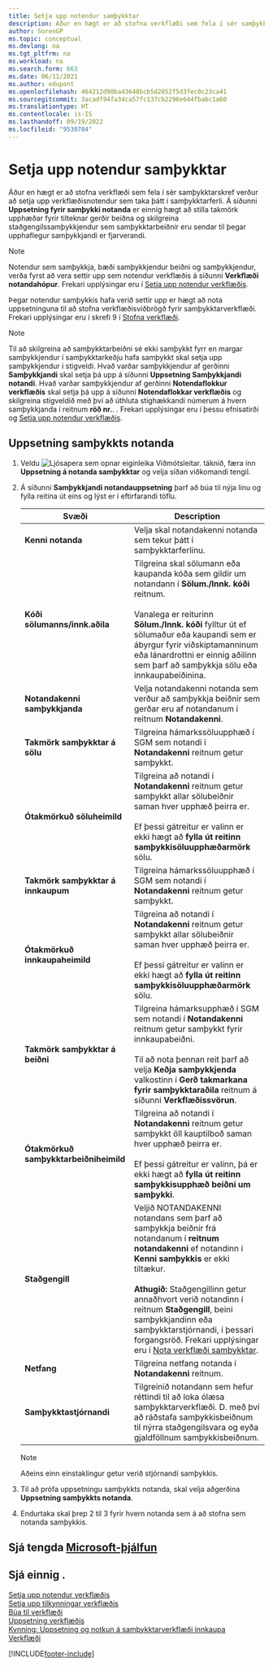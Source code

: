 ```yaml
---
title: Setja upp notendur samþykktar
description: Áður en hægt er að stofna verkflæði sem fela í sér samþykktarskref verður að setja upp verkflæðinotendur sem taka þátt í samþykktarferlum á síðu Samþykktarnotanda.
author: SorenGP
ms.topic: conceptual
ms.devlang: na
ms.tgt_pltfrm: na
ms.workload: na
ms.search.form: 663
ms.date: 06/11/2021
ms.author: edupont
ms.openlocfilehash: 464212d90ba43648bcb5d2852f5d3fec0c23ca41
ms.sourcegitcommit: 3acadf94fa34ca57fc137cb2296e644fbabc1a60
ms.translationtype: HT
ms.contentlocale: is-IS
ms.lasthandoff: 09/19/2022
ms.locfileid: "9530784"
---
```

# <a name="set-up-approval-users"></a>Setja upp notendur samþykktar

Áður en hægt er að stofna verkflæði sem fela í sér samþykktarskref verður að setja upp verkflæðisnotendur sem taka þátt í samþykktarferli. Á síðunni **Uppsetning fyrir samþykki notanda** er einnig hægt að stilla takmörk upphæðar fyrir tilteknar gerðir beiðna og skilgreina staðgengilssamþykkjendur sem samþykktarbeiðnir eru sendar til þegar upphaflegur samþykkjandi er fjarverandi.  

> [!NOTE]  
> Notendur sem samþykkja, bæði samþykkjendur beiðni og samþykkjendur, verða fyrst að vera settir upp sem notendur verkflæðis á síðunni **Verkflæði notandahópur**. Frekari upplýsingar eru í [Setja upp notendur verkflæðis](across-how-to-set-up-workflow-users.md).  

 Þegar notendur samþykkis hafa verið settir upp er hægt að nota uppsetninguna til að stofna verkflæðisviðbrögð fyrir samþykktarverkflæði. Frekari upplýsingar eru í skrefi 9 í [Stofna verkflæði](across-how-to-create-workflows.md).  

> [!NOTE]  
> Til að skilgreina að samþykktarbeiðni sé ekki samþykkt fyrr en margar samþykkjendur í samþykktarkeðju hafa samþykkt skal setja upp samþykkjendur í stigveldi. Hvað varðar samþykkjendur af gerðinni **Samþykkjandi** skal setja þá upp á síðunni **Uppsetning Samþykkjandi notandi**. Hvað varðar samþykkjendur af gerðinni **Notendaflokkur verkflæðis** skal setja þá upp á síðunni **Notendaflokkar verkflæðis** og skilgreina stigveldið með því að úthluta stighækkandi númerum á hvern samþykkjanda í reitnum **röð nr.**. . Frekari upplýsingar eru í þessu efnisatirði og [Setja upp notendur verkflæðis](across-how-to-set-up-workflow-users.md).  

## <a name="to-set-up-an-approval-user"></a>Uppsetning samþykkts notanda

1. Veldu ![Ljósapera sem opnar eiginleika Viðmótsleitar.](media/ui-search/search_small.png "Segðu mér hvað þú vilt gera") táknið, færa inn **Uppsetning á notanda samþykktar** og velja síðan viðkomandi tengil.  
2. Á síðunni **Samþykkjandi notandauppsetning** þarf að búa til nýja línu og fylla reitina út eins og lýst er í eftirfarandi töflu.  

    |Svæði|Description|  
    |---------------------------------|---------------------------------------|  
    |**Kenni notanda**|Velja skal notandakenni notanda sem tekur þátt í samþykktarferlinu.|  
    |**Kóði sölumanns/innk.aðila**|Tilgreina skal sölumann eða kaupanda kóða sem gildir um notandann í **Sölum./Innk. kóði** reitnum.<br /><br /> Vanalega er reiturinn **Sölum./Innk. kóði** fylltur út ef sölumaður eða kaupandi sem er ábyrgur fyrir viðskiptamanninum eða lánardrottni er einnig aðilinn sem þarf að samþykkja sölu eða innkaupabeiðinina.|  
    |**Notandakenni samþykkjanda**|Velja notandakenni notanda sem verður að samþykkja beiðnir sem gerðar eru af notandanum í reitnum **Notandakenni**.|  
    |**Takmörk samþykktar á sölu**|Tilgreina hámarkssöluupphæð í SGM sem notandi í **Notandakenni** reitnum getur samþykkt.|  
    |**Ótakmörkuð söluheimild**|Tilgreina að notandi í **Notandakenni** reitnum getur samþykkt allar sölubeiðnir saman hver upphæð þeirra er.<br /><br /> Ef þessi gátreitur er valinn er ekki hægt að **fylla út reitinn samþykkisöluupphæðarmörk** sölu.|  
    |**Takmörk samþykktar á innkaupum**|Tilgreina hámarkssöluupphæð í SGM sem notandi í **Notandakenni** reitnum getur samþykkt.|  
    |**Ótakmörkuð innkaupaheimild**|Tilgreina að notandi í **Notandakenni** reitnum getur samþykkt allar sölubeiðnir saman hver upphæð þeirra er.<br /><br /> Ef þessi gátreitur er valinn er ekki hægt að **fylla út reitinn samþykkisöluupphæðarmörk** sölu.|  
    |**Takmörk samþykktar á beiðni**|Tilgreina hámarksupphæð í SGM sem notandi í **Notandakenni** reitnum getur samþykkt fyrir innkaupabeiðni.<br /><br /> Til að nota þennan reit þarf að velja **Keðja samþykkjenda** valkostinn í **Gerð takmarkana fyrir samþykktaraðila** reitnum á síðunni **Verkflæðissvörun**.|  
    |**Ótakmörkuð samþykktarbeiðniheimild**|Tilgreina að notandi í **Notandakenni** reitnum getur samþykkt öll kauptilboð saman hver upphæð þeirra er.<br /><br /> Ef þessi gátreitur er valinn, þá er ekki hægt að **fylla út reitinn samþykkisupphæð beiðni um samþykki**.|  
    |**Staðgengill**|Veljið NOTANDAKENNI notandans sem þarf að samþykkja beiðnir frá notandanum í **reitnum notandakenni** ef notandinn í **Kenni samþykkis** er ekki tiltækur. <br /><br />**Athugið:** Staðgengillinn getur annaðhvort verið notandinn í reitnum **Staðgengill**, beini samþykkjandinn eða samþykktarstjórnandi, í þessari forgangsröð. Frekari upplýsingar eru í [Nota verkflæði samþykktar](across-how-use-approval-workflows.md).|  
    |**Netfang**|Tilgreina netfang notanda í **Notandakenni** reitnum.|  
    |**Samþykktastjórnandi**|Tilgreinið notandann sem hefur réttindi til að loka ólæsa samþykktarverkflæði. D. með því að ráðstafa samþykkisbeiðnum til nýrra staðgengilsvara og eyða gjaldföllnum samþykkisbeiðnum.|

    > [!Note]
    > Aðeins einn einstaklingur getur verið stjórnandi samþykkis.

3. Til að prófa uppsetningu samþykkts notanda, skal velja aðgerðina **Uppsetning samþykkts notanda**.  
4. Endurtaka skal þrep 2 til 3 fyrir hvern notanda sem á að stofna sem notanda samþykkis.  

## <a name="see-related-microsoft-training"></a>Sjá tengda [Microsoft-þjálfun](/training/modules/create-workflows/)

## <a name="see-also"></a>Sjá einnig .

[Setja upp notendur verkflæðis](across-how-to-set-up-workflow-users.md)  
[Setja upp tilkynningar verkflæðis](across-setting-up-workflow-notifications.md)  
[Búa til verkflæði](across-how-to-create-workflows.md)  
[Uppsetning verkflæðis](across-set-up-workflows.md)  
[Kynning: Uppsetning og notkun á samþykktarverkflæði innkaupa](walkthrough-setting-up-and-using-a-purchase-approval-workflow.md)  
[Verkflæði](across-workflow.md)  


[!INCLUDE[footer-include](includes/footer-banner.md)]
